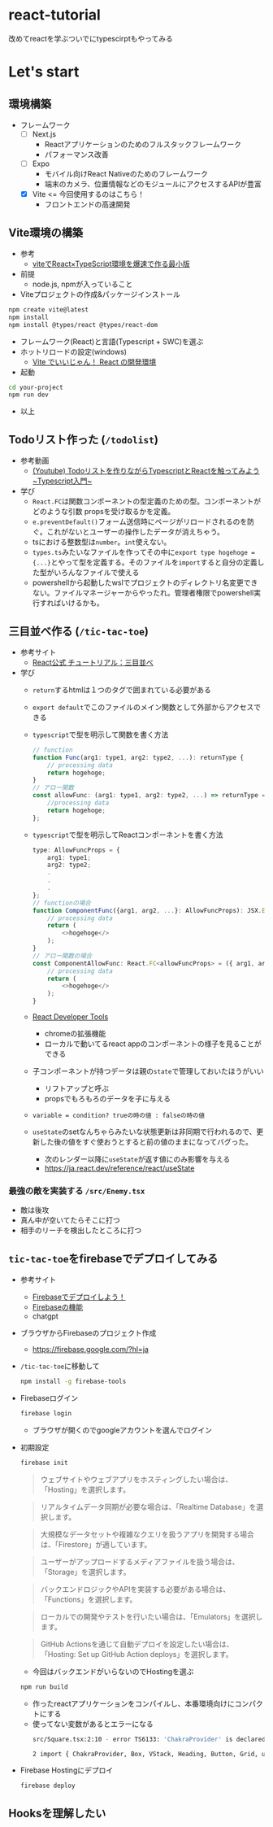 # react-tutorial
改めてreactを学ぶついでにtypescirptもやってみる

# Let's start
## 環境構築
- フレームワーク
    - [ ] Next.js
        - Reactアプリケーションのためのフルスタックフレームワーク
        - パフォーマンス改善
    - [ ] Expo
        - モバイル向けReact Nativeのためのフレームワーク
        - 端末のカメラ、位置情報などのモジュールにアクセスするAPIが豊富
    - [x] Vite <= 今回使用するのはこちら！
        - フロントエンドの高速開発
## Vite環境の構築
- 参考
    - [viteでReact×TypeScript環境を爆速で作る最小版](https://qiita.com/teradonburi/items/fcdd900adb069811bfda)
- 前提
    - node.js, npmが入っていること
- Viteプロジェクトの作成&パッケージインストール
```bash
npm create vite@latest
npm install
npm install @types/react @types/react-dom
```
- フレームワーク(React)と言語(Typescript + SWC)を選ぶ
- ホットリロードの設定(windows)
    - [Vite でいいじゃん！ React の開発環境](https://note.com/kaisokaiso/n/nb3109f23fb5d)
- 起動
```bash
cd your-project
npm run dev
```
- 以上

## Todoリスト作った (`/todolist`)
- 参考動画
    - [(Youtube) Todoリストを作りながらTypescriptとReactを触ってみよう \~Typescript入門~](https://www.youtube.com/watch?v=ANcopd8Bmao&t=1s)
- 学び
    - `React.FC`は関数コンポーネントの型定義のための型。コンポーネントがどのような引数 propsを受け取るかを定義。
    - `e.preventDefault()`フォーム送信時にページがリロードされるのを防ぐ。これがないとユーザーの操作したデータが消えちゃう。
    - tsにおける整数型は`number`。`int`使えない。
    - `types.ts`みたいなファイルを作ってその中に`export type hogehoge = {...}`とやって型を定義する。そのファイルを`import`すると自分の定義した型がいろんなファイルで使える
    - powershellから起動したwslでプロジェクトのディレクトリ名変更できない。ファイルマネージャーからやったれ。管理者権限でpowershell実行すればいけるかも。

## 三目並べ作る (`/tic-tac-toe`)
- 参考サイト
    - [React公式 チュートリアル：三目並べ](https://ja.react.dev/learn/tutorial-tic-tac-toe)
- 学び
    - `return`するhtmlは１つのタグで囲まれている必要がある
    - `export default`でこのファイルのメイン関数として外部からアクセスできる
    - `typescript`で型を明示して関数を書く方法
        
        ```typescript
        // function
        function Func(arg1: type1, arg2: type2, ...): returnType {
            // processing data
            return hogehoge;
        }
        // アロー関数
        const allowFunc: (arg1: type1, arg2: type2, ...) => returnType = (arg1, arg2, ...) => {
            //processing data
            return hogehoge;
        };
        ```
    - `typescript`で型を明示してReactコンポーネントを書く方法
        ```typescript
        type: AllowFuncProps = {
            arg1: type1;
            arg2: type2;
            .
            .
            .
        };
        // functionの場合
        function ComponentFunc({arg1, arg2, ...}: AllowFuncProps): JSX.Element {
            // processing data
            return (
                <>hogehoge</>
            );
        }
        // アロー関数の場合
        const ComponentAllowFunc: React.FC<allowFuncProps> = ({ arg1, arg2, ...}) => {
            // processing data
            return (
                <>hogehoge</>
            );
        }  
        ```
    - [React Developer Tools](https://chromewebstore.google.com/detail/react-developer-tools/fmkadmapgofadopljbjfkapdkoienihi?hl=ja&utm_source=ext_sidebar)
        - chromeの拡張機能
        - ローカルで動いてるreact appのコンポーネントの様子を見ることができる
    - 子コンポーネントが持つデータは親の`state`で管理しておいたほうがいい
        - リフトアップと呼ぶ
        - propsでもろもろのデータを子に与える
    - `variable = condition? trueの時の値 : falseの時の値`
    - `useState`のsetなんちゃらみたいな状態更新は非同期で行われるので、更新した後の値をすぐ使おうとすると前の値のままになってバグった。
        - 次のレンダー以降に`useState`が返す値にのみ影響を与える
        - https://ja.react.dev/reference/react/useState
### 最強の敵を実装する `/src/Enemy.tsx`
- 敵は後攻
- 真ん中が空いてたらそこに打つ
- 相手のリーチを検出したところに打つ

## `tic-tac-toe`をfirebaseでデプロイしてみる
- 参考サイト
    - [Firebaseでデプロイしよう！](https://qiita.com/hiroki-harada/items/ca22ac177db68e3c3796)
    - [Firebaseの機能](https://note.com/techbits/n/n94c2baf41195)
    - chatgpt
- ブラウザからFirebaseのプロジェクト作成
    - https://firebase.google.com/?hl=ja
- `/tic-tac-toe`に移動して
    ```bash
    npm install -g firebase-tools
    ```
- Firebaseログイン
    ```bash
    firebase login
    ```
    - ブラウザが開くのでgoogleアカウントを選んでログイン
- 初期設定
    ```bash
    firebase init
    ```
    >ウェブサイトやウェブアプリをホスティングしたい場合は、「Hosting」を選択します。

    >リアルタイムデータ同期が必要な場合は、「Realtime Database」を選択します。

    >大規模なデータセットや複雑なクエリを扱うアプリを開発する場合は、「Firestore」が適しています。

    >ユーザーがアップロードするメディアファイルを扱う場合は、「Storage」を選択します。

    >バックエンドロジックやAPIを実装する必要がある場合は、「Functions」を選択します。

    >ローカルでの開発やテストを行いたい場合は、「Emulators」を選択します。

    >GitHub Actionsを通じて自動デプロイを設定したい場合は、「Hosting: Set up GitHub Action deploys」を選択します。

    - 今回はバックエンドがいらないのでHostingを選ぶ


    ```bash
    npm run build
    ```
    - 作ったreactアプリケーションをコンパイルし、本番環境向けにコンパクトにする
    - 使ってない変数があるとエラーになる
        ```bash
        src/Square.tsx:2:10 - error TS6133: 'ChakraProvider' is declared but its value is never read.

        2 import { ChakraProvider, Box, VStack, Heading, Button, Grid, useColorModeValue } from '@chakra-ui/react';
        ```
- Firebase Hostingにデプロイ
    ```bash
    firebase deploy
    ```
    


## Hooksを理解したい
